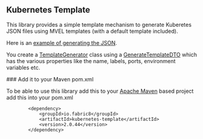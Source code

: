## Kubernetes Template

This library provides a simple template mechanism to generate Kuberetes JSON files using MVEL templates (with a default template included).

Here is an [example of generating the JSON](https://github.com/fabric8io/fabric8/blob/master/components/kubernetes-template/src/test/java/io/fabric8/kubernetes/TemplateGeneratorTest.java#L51).

You create a [TemplateGenerator](https://github.com/fabric8io/fabric8/blob/master/components/kubernetes-template/src/main/java/io/fabric8/kubernetes/template/TemplateGenerator.java#L37) class using a [GenerateTemplateDTO](https://github.com/fabric8io/fabric8/blob/master/components/kubernetes-template/src/main/java/io/fabric8/kubernetes/template/GenerateTemplateDTO.java#L30) which has the various properties like the name, labels, ports, environment variables etc.

### Add it to your Maven pom.xml

To be able to use this library add this to your [Apache Maven](http://maven.apache.org/) based project add this into your pom.xml

            <dependency>
                <groupId>io.fabric8</groupId>
                <artifactId>kubernetes-template</artifactId>
                <version>2.0.44</version>
            </dependency>


